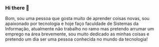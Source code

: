 ### Hi there 👋

Bom, sou uma pessoa que gosta muito de aprender coisas novas, sou apaixonado por tecnologia e hoje faço faculdade de Sistemas da Informação, atualmente não trabalho no ramo mas pretendo arrumar um emprego na área brevemente, sou muito dedicado as minhas coisas e pretendo um dia ser uma pessoa conhecida no mundo da tecnologia! 
